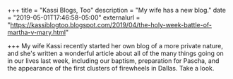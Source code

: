 +++
title = "Kassi Blogs, Too"
description = "My wife has a new blog."
date = "2019-05-01T17:46:58-05:00"
externalurl = "https://kassiblogtoo.blogspot.com/2019/04/the-holy-week-battle-of-martha-v-mary.html"

+++
My wife Kassi recently started her own blog of a more private nature, and she's written a wonderful article about all of the many things going on in our lives last week, including our baptism, preparation for Pascha, and the appearance of the first clusters of firewheels in Dallas. Take a look.
